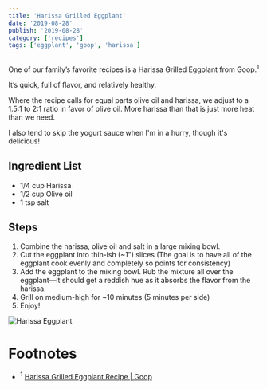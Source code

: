 ```yaml
---
title: 'Harissa Grilled Eggplant'
date: '2019-08-28'
publish: '2019-08-28'
category: ['recipes']
tags: ['eggplant', 'goop', 'harissa']
---
```


One of our family’s favorite recipes is a Harissa Grilled Eggplant from Goop.<sup>1</sup>

It’s quick, full of flavor, and relatively healthy.

Where the recipe calls for equal parts olive oil and harissa, we adjust to a 1.5:1 to 2:1 ratio in favor of olive oil. More harissa than that is just more heat than we need.

I also tend to skip the yogurt sauce when I'm in a hurry, though it's delicious!

## Ingredient List

-   1/4 cup Harissa
-   1/2 cup Olive oil
-   1 tsp salt

## Steps

1. Combine the harissa, olive oil and salt in a large mixing bowl.
1. Cut the eggplant into thin-ish (~1") slices (The goal is to have all of the eggplant cook evenly and completely so points for consistency)
1. Add the eggplant to the mixing bowl. Rub the mixture all over the eggplant—it should get a reddish hue as it absorbs the flavor from the harissa.
1. Grill on medium-high for ~10 minutes (5 minutes per side)
1. Enjoy!

![Harissa Eggplant](https://res.cloudinary.com/scweiss1/image/upload/v1593196330/code-comments/harissa-eggplant_xwpvwh.jpg)

# Footnotes

-   <sup>1</sup> [Harissa Grilled Eggplant Recipe | Goop](https://goop.com/recipes/harissa-grilled-eggplant/)
